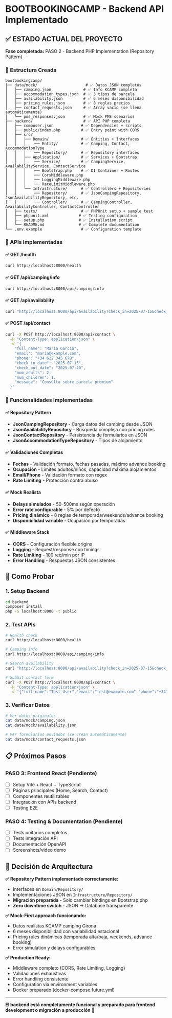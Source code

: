 #  BOOTBOOKINGCAMP - Backend API Implementado

## ✅ ESTADO ACTUAL DEL PROYECTO

**Fase completada:** PASO 2 - Backend PHP Implementation (Repository Pattern)

### 📁 Estructura Creada

```
bootbookingcamp/
├── data/mock/                     # ✅ Datos JSON completos
│   ├── camping.json              # ✅ Info KCAMP completa  
│   ├── accommodation_types.json  # ✅ 3 tipos de parcela
│   ├── availability.json         # ✅ 6 meses disponibilidad
│   ├── pricing_rules.json        # ✅ 8 reglas precios
│   ├── contact_requests.json     # ✅ Array vacío (se llena automáticamente)
│   └── pms_responses.json        # ✅ Mock PMS scenarios
├── backend/                      # ✅ API PHP completa
│   ├── composer.json            # ✅ Dependencies + scripts
│   ├── public/index.php         # ✅ Entry point with CORS
│   ├── src/
│   │   ├── Domain/              # ✅ Entities + Interfaces
│   │   │   ├── Entity/          # ✅ Camping, Contact, AccommodationType
│   │   │   └── Repository/      # ✅ Repository interfaces
│   │   ├── Application/         # ✅ Services + Bootstrap
│   │   │   ├── Service/         # ✅ CampingService, AvailabilityService, ContactService
│   │   │   ├── Bootstrap.php    # ✅ DI Container + Routes
│   │   │   ├── CorsMiddleware.php
│   │   │   ├── LoggingMiddleware.php
│   │   │   └── RateLimitMiddleware.php
│   │   └── Infrastructure/      # ✅ Controllers + Repositories
│   │       ├── Repository/      # ✅ JsonCampingRepository, JsonAvailabilityRepository, etc.
│   │       └── Controller/      # ✅ CampingController, AvailabilityController, ContactController
│   ├── tests/                   # ✅ PHPUnit setup + sample test
│   ├── phpunit.xml             # ✅ Testing configuration
│   ├── setup.php               # ✅ Installation script
│   └── README.md               # ✅ Complete documentation
└── .env.example                 # ✅ Configuration template
```

### 🎯 APIs Implementadas

#### ✅ GET /health
```bash
curl http://localhost:8000/health
```

#### ✅ GET /api/camping/info  
```bash
curl http://localhost:8000/api/camping/info
```

#### ✅ GET /api/availability
```bash
curl "http://localhost:8000/api/availability?check_in=2025-07-15&check_out=2025-07-20&adults=2&children=1"
```

#### ✅ POST /api/contact
```bash
curl -X POST http://localhost:8000/api/contact \
  -H "Content-Type: application/json" \
  -d '{
    "full_name": "María García",
    "email": "maria@example.com", 
    "phone": "+34 612 345 678",
    "check_in_date": "2025-07-15",
    "check_out_date": "2025-07-20",
    "num_adults": 2,
    "num_children": 1,
    "message": "Consulta sobre parcela premium"
  }'
```

### 🔧 Funcionalidades Implementadas

#### ✅ Repository Pattern
- **JsonCampingRepository** - Carga datos del camping desde JSON
- **JsonAvailabilityRepository** - Búsqueda compleja con pricing rules
- **JsonContactRepository** - Persistencia de formularios en JSON
- **JsonAccommodationTypeRepository** - Tipos de alojamiento

#### ✅ Validaciones Completas
- **Fechas** - Validación formato, fechas pasadas, máximo advance booking
- **Ocupación** - Límites adultos/niños, capacidad máxima alojamientos
- **Email/Phone** - Validación formato con regex
- **Rate Limiting** - Protección contra abuso

#### ✅ Mock Realista
- **Delays simulados** - 50-500ms según operación
- **Error rate configurable** - 5% por defecto
- **Pricing dinámico** - 8 reglas de temporada/weekends/advance booking
- **Disponibilidad variable** - Ocupación por temporadas

#### ✅ Middleware Stack
- **CORS** - Configuración flexible origins
- **Logging** - Request/response con timings  
- **Rate Limiting** - 100 req/min por IP
- **Error Handling** - Respuestas JSON consistentes

## 🚀 Como Probar

### 1. Setup Backend
```bash
cd backend
composer install
php -S localhost:8000 -t public
```

### 2. Test APIs
```bash
# Health check
curl http://localhost:8000/health

# Camping info
curl http://localhost:8000/api/camping/info

# Search availability
curl "http://localhost:8000/api/availability?check_in=2025-07-15&check_out=2025-07-20&adults=2"

# Submit contact form  
curl -X POST http://localhost:8000/api/contact \
  -H "Content-Type: application/json" \
  -d '{"full_name":"Test User","email":"test@example.com","phone":"+34123456789","check_in_date":"2025-07-15","check_out_date":"2025-07-20","num_adults":2,"num_children":0,"message":"Test message"}'
```

### 3. Verificar Datos
```bash
# Ver datos originales
cat data/mock/camping.json
cat data/mock/availability.json

# Ver formularios enviados (se crean automáticamente)
cat data/mock/contact_requests.json
```

## 📋 Próximos Pasos

### PASO 3: Frontend React (Pendiente)
- [ ] Setup Vite + React + TypeScript
- [ ] Páginas principales (Home, Search, Contact)
- [ ] Componentes reutilizables
- [ ] Integración con APIs backend
- [ ] Testing E2E

### PASO 4: Testing & Documentation (Pendiente)
- [ ] Tests unitarios completos
- [ ] Tests integración API
- [ ] Documentación OpenAPI
- [ ] Screenshots/video demo

## 🎯 Decisión de Arquitectura

**✅ Repository Pattern implementado correctamente:**
- Interfaces en `Domain/Repository/`
- Implementaciones JSON en `Infrastructure/Repository/`
- **Migración preparada** - Solo cambiar bindings en Bootstrap.php
- **Zero downtime switch** - JSON → Database transparente

**✅ Mock-First approach funcionando:**
- Datos realistas KCAMP camping Girona
- 6 meses disponibilidad con variabilidad estacional
- Pricing rules dinámicas (temporada alta/baja, weekends, advance booking)
- Error simulation y delays configurables

**✅ Production Ready:**
- Middleware completo (CORS, Rate Limiting, Logging)
- Validaciones exhaustivas
- Error handling consistente
- Configuration via environment variables
- Docker preparado (docker-compose.future.yml)

---

**El backend está completamente funcional y preparado para frontend development o migración a producción** 🎉
